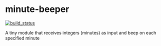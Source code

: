 # minute-beeper
[![build_status](https://travis-ci.org/c33k/minute-beeper.svg)](https://travis-ci.org/c33k/minute-beeper)

A tiny module that receives integers (minutes) as input and beep on each specified minute


